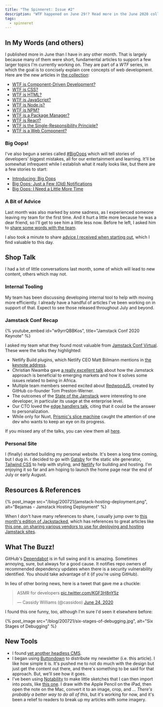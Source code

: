 ```yaml
---
title: "The Spinneret: Issue #2"
description: "WTF happened on June 29!? Read more in the June 2020 collection of web development articles, shop talk, news, and tools."
tags:
  - spinneret
---
```


## In My Words (and others)

I published more in June than I have in any other month. That is largely because many of them were short, fundamental articles to support a few larger topics I'm currently working on. They are part of a _WTF_ series, in which the goal is to concisely explain core concepts of web development. Here are the new articles in [the collection](/blog/tag/wtf):

- [WTF is Component-Driven Development?](/blog/wtf-is-component-driven-development)
- [WTF is CSS?](/blog/wtf-is-css)
- [WTF is HTML?](/blog/wtf-is-html)
- [WTF is JavaScript?](/blog/wtf-is-javascript)
- [WTF is Node.js?](/blog/wtf-is-node)
- [WTF is NPM?](/blog/wtf-is-npm)
- [WTF is a Package Manager?](/blog/wtf-is-a-package-manager)
- [WTF is React?](/blog/wtf-is-react)
- [WTF is the Single-Responsibility Principle?](/blog/wtf-is-single-responsibility-principle)
- [WTF is a Web Component?](/blog/wtf-is-a-web-component)

### Big Oops!

I've also begun a series called [#BigOops](/blog/tag/big-oops) which will tell stories of developers' biggest mistakes, all for our entertainment and learning. It'll be somewhat infrequent while I establish what it really looks like, but there are a few stories to start:

- [Introducing: Big Oops](/blog/big-oops)
- [Big Oops: Just a Few (Old) Notifications](/blog/big-oops-few-old-notifications)
- [Big Oops: I Need a Little More Time](/blog/big-oops-need-more-time)

### A Bit of Advice

Last month was also marked by some sadness, as I experienced someone leaving my team for the first time. And it hurt a little more because he was a dear friend, so I'll get to see him a little less now. Before he left, I asked him to [share some words with the team](/blog/wise-words-from-warren).

I also took a minute to share [advice I received when starting out](/blog/put-everything-on-github), which I find valuable to this day.

## Shop Talk

I had a lot of little conversations last month, some of which will lead to new content, others which may not.

### Internal Tooling

My team has been discussing developing internal tool to help with moving more efficiently. I already have a handful of articles I've been working on in support of that. Expect to see those released throughout July and beyond.

### Jamstack Conf Recap

{% youtube_embed
    id="w9yrrQBBKos",
    title="Jamstack Conf 2020 Keynote" %}

I asked my team what they found most valuable from [Jamstack Conf Virtual](https://jamstackconf.com/virtual/). These were the talks they highlighted:

- Netlify Build plugins, which Netlify CEO Matt Biilmann mentions in [the keynote address](https://youtu.be/w9yrrQBBKos).
- Christian Nwamba gave [a really excellent talk](https://youtu.be/cvHYOtkQl7w) about how the Jamstack approach is beneficial to emerging markets and how it solves some issues related to being in Africa.
- Multiple team members seemed excited about [RedwoodJS](https://youtu.be/NWCECB-GlWI), created by GitHub co-founder Tom Preston-Werner.
- The outcomes of the [State of the Jamstack](https://youtu.be/nPcSxIkt5-I) were interesting to one developer, in particular its usage at the enterprise level.
- Our CTO loved the [edge handlers talk](https://youtu.be/D44n8YVb5iI), citing that it could be the answer to personalization.
- While only for Nuxt, [Prismic's slice machine](https://youtu.be/-PW7zxMEptw) caught the attention of one dev who wants to keep an eye on its progress.

If you missed any of the talks, you can view them all [here](https://www.youtube.com/playlist?list=PL58Wk5g77lF8jzqp_1cViDf-WilJsAvqT).

### Personal Site

I (finally) started building my personal website. It's been a long time coming, but I dug in. I decided to go with [Gatsby](https://www.gatsbyjs.org/) for the static site generator, [Tailwind CSS](https://tailwindcss.com/) to help with styling, and [Netlify](https://netlify.com/) for building and hosting. I'm enjoying it so far and am hoping to launch the home page near the end of July or early August.

## Resources & References

{% post_image
    src="/blog/200721/jamstack-hosting-deployment.png",
    alt="Bejamas - Jamstack Hosting Deployment" %}

When I don't have many references to share, I usually jump over to [this month's edition of Jackstacked](https://jamstack.email/issues/9), which has references to great articles like [this one, on sharing various vendors to use for deploying and hosting Jamstack sites](https://bejamas.io/blog/jamstack-hosting-deployment/).

## What The Buzz!

GitHub's [Dependabot](https://github.blog/2020-06-01-keep-all-your-packages-up-to-date-with-dependabot/) is in full swing and it is amazing. Sometimes annoying, sure, but always for a good cause. It notifies repo owners of recommended dependency updates when there is a security vulnerability identified. You should take advantage of it (if you're using GitHub).

In lieu of other boring news, here is a tweet that gave me a chuckle:

<blockquote class="twitter-tweet">
  <p lang="en" dir="ltr">ASMR for developers <a href="https://t.co/KGF3H8nY5z">pic.twitter.com/KGF3H8nY5z</a></p>
  &mdash; Cassidy Williams (@cassidoo) <a href="https://twitter.com/cassidoo/status/1275605680242610177?ref_src=twsrc%5Etfw">June 24, 2020</a>
</blockquote>
<script async src="https://platform.twitter.com/widgets.js" charset="utf-8"></script>

I found this one funny, too, although I'm sure I'd seen it elsewhere before:

{% post_image
    src="/blog/200721/six-stages-of-debugging.jpg",
    alt="Six Stages of Debugging" %}

## New Tools

- I found [yet another headless CMS](https://buttercms.com/).
- I began using [Buttondown](https://buttondown.email/) to distribute my newsletter (i.e. this article). I like how simple it is. It's pushed me to not do much with the design but just get the content out there, and there's something to be said for that approach. But, we'll see how it goes.
- I've been using [Notability](https://www.gingerlabs.com/) to make little sketches that I can then import into posts, like [this one](/blog/simplify-components-by-separating-logic-from-presentation-using-adapters). I draw with the Apple Pencil on the iPad, then open the note on the Mac, convert it to an image, crop, and ... _There's probably a better way to do all of this_, but it's working for now, and it's been a relief to readers to break up my articles with some imagery.
